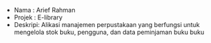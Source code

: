 - Nama : Arief Rahman
- Projek : E-library
- Deskripi: Alikasi manajemen perpustakaan yang berfungsi untuk mengelola stok buku, pengguna, dan data peminjaman buku buku
